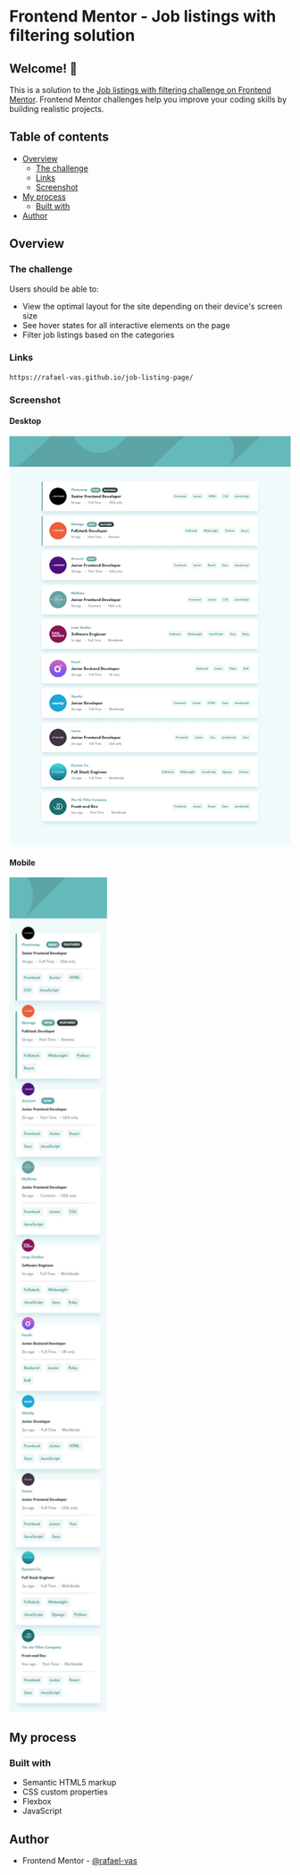 # Frontend Mentor - Job listings with filtering solution

## Welcome! 👋

This is a solution to the [Job listings with filtering challenge on Frontend Mentor](https://www.frontendmentor.io/challenges/job-listings-with-filtering-ivstIPCt). Frontend Mentor challenges help you improve your coding skills by building realistic projects. 

## Table of contents

- [Overview](#overview)
  - [The challenge](#the-challenge)
  - [Links](#links)
  - [Screenshot](#screenshot)
- [My process](#my-process)
  - [Built with](#built-with)
- [Author](#author)


## Overview

### The challenge

Users should be able to:

- View the optimal layout for the site depending on their device's screen size
- See hover states for all interactive elements on the page
- Filter job listings based on the categories


### Links

```
https://rafael-vas.github.io/job-listing-page/
```

### Screenshot

#### Desktop

<img src="design/desktop-design.jpg" alt="Desktop Design">

#### Mobile

<img src="design/mobile-design.jpg" alt="Mobile Design" width="175">

## My process

### Built with

- Semantic HTML5 markup
- CSS custom properties
- Flexbox
- JavaScript


## Author

- Frontend Mentor - [@rafael-vas](https://www.frontendmentor.io/profile/rafael-vas)
